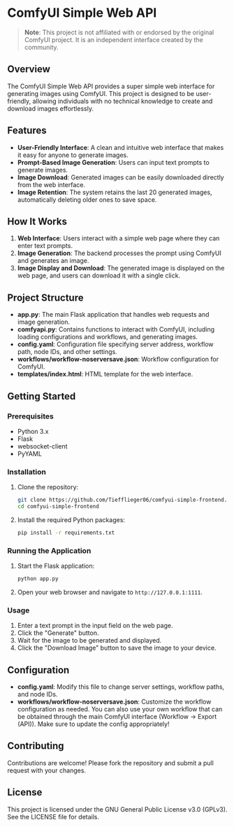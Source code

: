 # ComfyUI Simple Web API

> **Note**: This project is not affiliated with or endorsed by the original ComfyUI project. It is an independent interface created by the community.

## Overview

The ComfyUI Simple Web API provides a super simple web interface for generating images using ComfyUI. This project is designed to be user-friendly, allowing individuals with no technical knowledge to create and download images effortlessly.

## Features

- **User-Friendly Interface**: A clean and intuitive web interface that makes it easy for anyone to generate images.
- **Prompt-Based Image Generation**: Users can input text prompts to generate images.
- **Image Download**: Generated images can be easily downloaded directly from the web interface.
- **Image Retention**: The system retains the last 20 generated images, automatically deleting older ones to save space.

## How It Works

1. **Web Interface**: Users interact with a simple web page where they can enter text prompts.
2. **Image Generation**: The backend processes the prompt using ComfyUI and generates an image.
3. **Image Display and Download**: The generated image is displayed on the web page, and users can download it with a single click.

## Project Structure

- **app.py**: The main Flask application that handles web requests and image generation.
- **comfyapi.py**: Contains functions to interact with ComfyUI, including loading configurations and workflows, and generating images.
- **config.yaml**: Configuration file specifying server address, workflow path, node IDs, and other settings.
- **workflows/workflow-noserversave.json**: Workflow configuration for ComfyUI.
- **templates/index.html**: HTML template for the web interface.

## Getting Started

### Prerequisites

- Python 3.x
- Flask
- websocket-client
- PyYAML

### Installation

1. Clone the repository:
    ```sh
    git clone https://github.com/Tiefflieger06/comfyui-simple-frontend.git
    cd comfyui-simple-frontend
    ```

2. Install the required Python packages:
    ```sh
    pip install -r requirements.txt
    ```

### Running the Application

1. Start the Flask application:
    ```sh
    python app.py
    ```

2. Open your web browser and navigate to `http://127.0.0.1:1111`.

### Usage

1. Enter a text prompt in the input field on the web page.
2. Click the "Generate" button.
3. Wait for the image to be generated and displayed.
4. Click the "Download Image" button to save the image to your device.

## Configuration

- **config.yaml**: Modify this file to change server settings, workflow paths, and node IDs.
- **workflows/workflow-noserversave.json**: Customize the workflow configuration as needed. You can also use your own workflow that can be obtained through the main ComfyUI interface (Workflow -> Export (API)). Make sure to update the config appropriately!

## Contributing

Contributions are welcome! Please fork the repository and submit a pull request with your changes.

## License

This project is licensed under the GNU General Public License v3.0 (GPLv3). See the LICENSE file for details.
